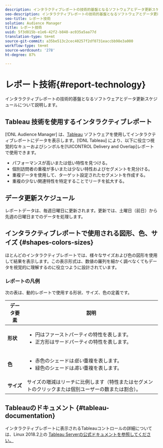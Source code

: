 ```yaml
---
description: インタラクティブレポートの技術的基盤となるソフトウェアとデータ更新スケジュールについて説明します。
seo-description: インタラクティブレポートの技術的基盤となるソフトウェアとデータ更新スケジュールについて説明します。
seo-title: レポート技術
solution: Audience Manager
title: レポート技術
uuid: 5f3d815b-e1e6-42f2-b848-ac035a5aa77d
translation-type: tm+mt
source-git-commit: a35be513c2cec40257f2df0731eaccbb98e3a000
workflow-type: tm+mt
source-wordcount: '278'
ht-degree: 87%

---
```



# レポート技術{#report-technology}

インタラクティブレポートの技術的基盤となるソフトウェアとデータ更新スケジュールについて説明します。

<!-- 

c_report_technology.xml

 -->

## Tableau 技術を使用するインタラクティブレポート

[!DNL Audience Manager] は、[Tableau](https://www.tableausoftware.com/) ソフトウェアを使用してインタラクティブレポートにデータを表示します。[!DNL Tableau] により、以下に役立つ視覚的なキューおよびシンボルを[!UICONTROL Delivery and Overlap]レポートで使用できます。

* パフォーマンスが高いまたは低い特性を見つける。
* 個別訪問者の重複が多いまたは少ない特性およびセグメントを見分ける。
* 重複データを使用して、ターゲット設定されたセグメントを作成する。
* 重複の少ない関連特性を特定することでリーチを拡大する。

## データ更新スケジュール

レポートデータは、毎週日曜日に更新されます。更新では、土曜日（前日）から先週の日曜日までのデータを処理します。

## インタラクティブレポートで使用される図形、色、サイズ {#shapes-colors-sizes}

ほとんどのインタラクティブレポートでは、様々なサイズおよび色の図形を使用して結果を表示します。この表示形式は、数値の羅列を細かく調べなくてもデータを視覚的に理解するのに役立つように設計されています。

<!-- 

r_legend.xml

 -->

### レポートの凡例

次の表は、動的レポートで使用する形状、サイズ、色の定義です。

<table id="table_EC180A96E3784FC6B81FCFB546C4A3FA"> 
 <thead> 
  <tr> 
   <th colname="col1" class="entry"> データ要素 </th> 
   <th colname="col2" class="entry"> 説明 </th> 
  </tr> 
 </thead>
 <tbody> 
  <tr> 
   <td colname="col1"> <b>形状</b> </td> 
   <td colname="col2"> 
    <ul id="ul_076773ABD0BB4CE6834ACFA8B3D6AC2E"> 
     <li id="li_BBAB37A6EC1549B48C0E4D3BFAF7062C">円はファーストパーティの特性を表します。 </li> 
     <li id="li_371331AE984A4A999CE0596EA13987E0">正方形はサードパーティの特性を表します。 </li> 
    </ul> </td> 
  </tr> 
  <tr> 
   <td colname="col1"> <b>色</b> </td> 
   <td colname="col2"> 
    <ul id="ul_F5D243297F0C4E5A8EDCBD28A548869E"> 
     <li id="li_332EB873A35440E6BB6093E36A0FAC3D">赤色のシェードは<i>低い</i>重複を表します。 </li> 
     <li id="li_29DFDB1218DF4069B5DCFF841D48EF56">緑色のシェードは<i>高い</i>重複を表します。 </li> 
    </ul> </td> 
  </tr> 
  <tr> 
   <td colname="col1"> <b>サイズ</b> </td> 
   <td colname="col2"> サイズの増減はリーチに比例します（特性またはセグメントのクリックまたは個別ユーザーの数または割合）。 </td> 
  </tr> 
 </tbody> 
</table>

## Tableauのドキュメント {#tableau-documentation}

インタラクティブレポートに表示されるTableauコントロールの詳細については、Linux 2018.2上の [Tableau Serverの公式ドキュメントを参照してください。](https://help.tableau.com/v2018.2/server-linux/en-us/get_started_server.htm.)